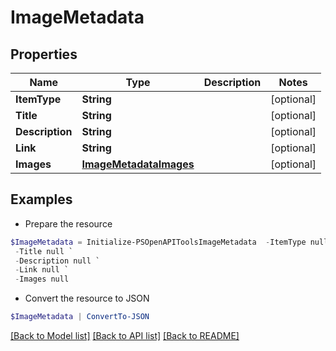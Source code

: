 # ImageMetadata
## Properties

Name | Type | Description | Notes
------------ | ------------- | ------------- | -------------
**ItemType** | **String** |  | [optional] 
**Title** | **String** |  | [optional] 
**Description** | **String** |  | [optional] 
**Link** | **String** |  | [optional] 
**Images** | [**ImageMetadataImages**](ImageMetadataImages.md) |  | [optional] 

## Examples

- Prepare the resource
```powershell
$ImageMetadata = Initialize-PSOpenAPIToolsImageMetadata  -ItemType null `
 -Title null `
 -Description null `
 -Link null `
 -Images null
```

- Convert the resource to JSON
```powershell
$ImageMetadata | ConvertTo-JSON
```

[[Back to Model list]](../README.md#documentation-for-models) [[Back to API list]](../README.md#documentation-for-api-endpoints) [[Back to README]](../README.md)

